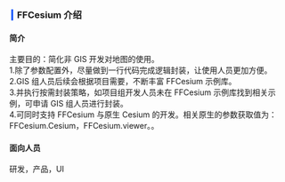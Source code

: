 ### <span style='color:#0950FC'>┃</span> FFCesium 介绍

#### 简介

主要目的：简化非 GIS 开发对地图的使用。  
1.除了参数配置外，尽量做到一行代码完成逻辑封装，让使用人员更加方便。
2.GIS 组人员后续会根据项目需要，不断丰富 FFCesium 示例库。  
3.并执行按需封装策略，如项目组开发人员未在 FFCesium 示例库找到相关示例，可申请 GIS 组人员进行封装。  
4.可同时支持 FFCesium 与原生 Cesium 的开发。相关原生的参数获取值为：FFCesium.Cesium，FFCesium.viewer。。

#### 面向人员

研发，产品，UI
